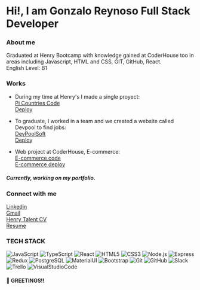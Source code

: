 #  Hi!, I am Gonzalo Reynoso Full Stack Developer  

### About me
Graduated at Henry Bootcamp with knowledge gained at CoderHouse too in areas including Javascript, HTML and CSS, GIT, GitHub, React.<br>
English Level: B1


### Works
* During my time at Henry's I made a single proyect: <br>
[Pi Countries Code](https://github.com/gonreynoso/Pi-Countries)<br>
[Deploy](https://picountries-ashen.vercel.app/)

* To graduate, I worked in a team and we created a website called Devpool to find jobs: <br>
[DevPoolSoft](https://github.com/JuanQuintero1511/DevPoolSoft)<br>
[Deploy](https://front-end-beige-two.vercel.app/)

* Web project at CoderHouse, E-commerce: <br>
[E-commerce code](https://github.com/gonreynoso/CoderHouseReactReynoso)<br>
[E-commerce deploy](https://coder-house-react-reynoso-epu9bbalr-gonreynoso.vercel.app/)

##### Currently, working on my portfolio.
 
### Connect with me
[Linkedin](www.linkedin.com/in/gonzalo-reynoso-239531127) <br>
[Gmail](mailto:gonzalo.reynoso9@gmail.com)<br>
[Henry Talent CV](https://www.talent.soyhenry.com/candidate/13478?hl=es)<br>
[Resume](https://docs.google.com/document/d/1K6hG7DBmo3XyucGn_n5PVwDeIk3jZcvP/edit?usp=drive_link&ouid=103457044151863966925&rtpof=true&sd=true)<br>

### TECH STACK
![JavaScript](https://img.icons8.com/color/48/000000/javascript.png)
![TypeScript](https://img.icons8.com/color/48/000000/typescript.png)
![React](https://img.icons8.com/color/48/000000/react-native.png)
![HTML5](https://img.icons8.com/color/48/000000/html-5.png)
![CSS3](https://img.icons8.com/color/48/000000/css3.png)
![Node.js](https://img.icons8.com/color/48/000000/nodejs.png)
![Express](https://img.icons8.com/color/48/000000/express.png)
![Redux](https://img.icons8.com/color/48/000000/redux.png)
![PostgreSQL](https://img.icons8.com/color/48/000000/postgreesql.png)
![MaterialUI](https://img.icons8.com/color/48/000000/material-ui.png)
![Bootstrap](https://img.icons8.com/color/48/000000/bootstrap.png)
![Git](https://img.icons8.com/color/48/000000/git.png)
![GitHub](https://img.icons8.com/fluent/48/000000/github.png)
![Slack](https://img.icons8.com/color/48/000000/slack-new.png)
![Trello](https://img.icons8.com/color/48/000000/trello.png)
![VisualStudioCode](https://img.icons8.com/color/48/000000/visual-studio-code-2019.png)


#### 👋 GREETINGS!! 
